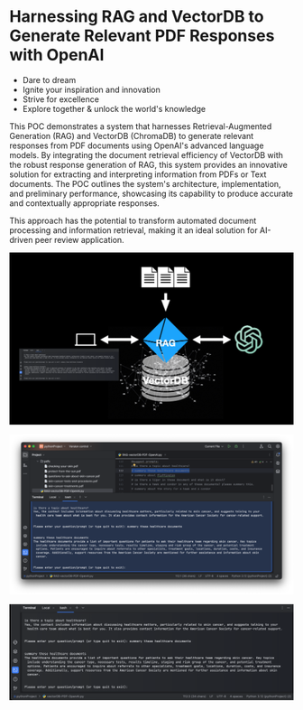 # Harnessing RAG and VectorDB to Generate Relevant PDF Responses with OpenAI

- Dare to dream
- Ignite your inspiration and innovation
- Strive for excellence
- Explore together & unlock the world's knowledge

This POC demonstrates a system that harnesses Retrieval-Augmented Generation (RAG) and VectorDB (ChromaDB) to generate relevant responses from PDF documents using OpenAI's advanced language models. By integrating the document retrieval efficiency of VectorDB with the robust response generation of RAG, this system provides an innovative solution for extracting and interpreting information from PDFs or Text documents. The POC outlines the system's architecture, implementation, and preliminary performance, showcasing its capability to produce accurate and contextually appropriate responses. 

This approach has the potential to transform automated document processing and information retrieval, making it an ideal solution for AI-driven peer review application.


![alt text](image.png)

![alt text](image-1.png)

![alt text](image-2.png)


